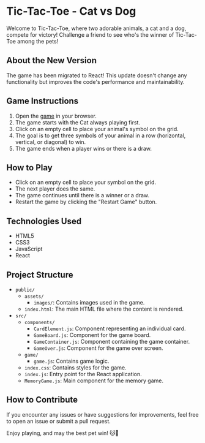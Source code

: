 # Tic-Tac-Toe - Cat vs Dog

Welcome to Tic-Tac-Toe, where two adorable animals, a cat and a dog, compete for victory! Challenge a friend to see who's the winner of Tic-Tac-Toe among the pets!

## About the New Version

The game has been migrated to React! This update doesn't change any functionality but improves the code's performance and maintainability.

## Game Instructions

1. Open the [game](https://eduardapontel.github.io/tic-tac-toe/) in your browser.
2. The game starts with the Cat always playing first.
3. Click on an empty cell to place your animal's symbol on the grid.
4. The goal is to get three symbols of your animal in a row (horizontal, vertical, or diagonal) to win.
5. The game ends when a player wins or there is a draw.

## How to Play

- Click on an empty cell to place your symbol on the grid.
- The next player does the same.
- The game continues until there is a winner or a draw.
- Restart the game by clicking the "Restart Game" button.

## Technologies Used

- HTML5
- CSS3
- JavaScript
- React

## Project Structure

- `public/`
  - `assets/`
    - `images/`: Contains images used in the game.
  - `index.html`: The main HTML file where the content is rendered.
- `src/`
  - `components/`
    - `CardElement.js`: Component representing an individual card.
    - `GameBoard.js`: Component for the game board.
    - `GameContainer.js`: Component containing the game container.
    - `GameOver.js`: Component for the game over screen.
  - `game/`
    - `game.js`: Contains game logic.
  - `index.css`: Contains styles for the game.
  - `index.js`: Entry point for the React application.
  - `MemoryGame.js`: Main component for the memory game.

## How to Contribute

If you encounter any issues or have suggestions for improvements, feel free to open an issue or submit a pull request.

Enjoy playing, and may the best pet win! 🐱🐶
